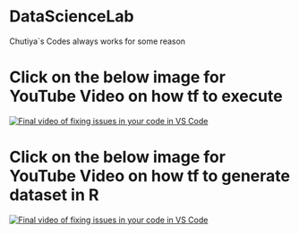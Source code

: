 # DataScienceLab
Chutiya`s Codes always works for some reason


# Click on the below image for YouTube Video on how tf to execute
[![Final video of fixing issues in your code in VS Code](https://img.youtube.com/vi/f_srSlGtLoo/maxresdefault.jpg)](https://www.youtube.com/watch?v=f_srSlGtLoo)


# Click on the below image for YouTube Video on how tf to generate dataset in R
[![Final video of fixing issues in your code in VS Code](https://img.youtube.com/vi/nXVMwfnVHdQ/maxresdefault.jpg)](https://www.youtube.com/watch?v=nXVMwfnVHdQ)


